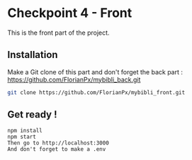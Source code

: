 # Checkpoint 4 - Front

This is the front part of the project.

## Installation

Make a Git clone of this part and don't forget the back part : https://github.com/FlorianPx/mybibli_back.git

```bash
git clone https://github.com/FlorianPx/mybibli_front.git
```

## Get ready !

```Usage
npm install
npm start
Then go to http://localhost:3000
And don't forget to make a .env
```
